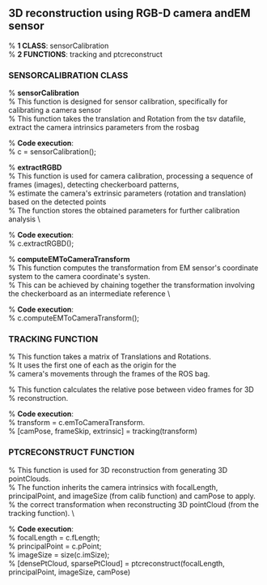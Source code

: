## 3D reconstruction using RGB-D camera andEM sensor

% **1 CLASS**: sensorCalibration \
% **2 FUNCTIONS**: tracking and ptcreconstruct

### SENSORCALIBRATION CLASS 
% **sensorCalibration** \
% This function is designed for sensor calibration, specifically for calibrating a camera sensor \
% This function takes the translation and Rotation from the tsv datafile, extract the camera intrinsics parameters from the rosbag 

% **Code execution**: \
% c = sensorCalibration(); 

% **extractRGBD** \
% This function is used for camera calibration, processing a sequence of frames (images), detecting checkerboard patterns, \
% estimate the camera's extrinsic parameters (rotation and translation) based on the detected points \
% The function stores the obtained parameters for further calibration analysis \

% **Code execution**: \
% c.extractRGBD(); 

% **computeEMToCameraTransform** \
% This function computes the transformation from EM sensor's coordinate system to the camera coordinate's systen. \
% This can be achieved by chaining together the transformation involving the checkerboard as an intermediate reference \

% **Code execution**: \
% c.computeEMToCameraTransform();

### TRACKING FUNCTION
% This function takes a matrix of Translations and Rotations. \
% It uses the first one of each as the origin for the \
% camera's movements through the frames of the ROS bag. 

% This function calculates the relative pose between video frames for 3D \
% reconstruction. 

% **Code execution**: \
% transform = c.emToCameraTransform. \
% [camPose, frameSkip, extrinsic] = tracking(transform)

### PTCRECONSTRUCT FUNCTION
% This function is used for 3D reconstruction from generating 3D pointClouds. \
% The function inherits the camera intrinsics with focalLength, principalPoint, and imageSize (from calib function) and camPose to apply. \
% the correct transformation when reconstructing 3D pointCloud (from the tracking function). \

% **Code execution**: \
% focalLength = c.fLength;\
% principalPoint = c.pPoint; \
% imageSize = size(c.imSize); \
% [densePtCloud, sparsePtCloud] = ptcreconstruct(focalLength, principalPoint, imageSize, camPose)
